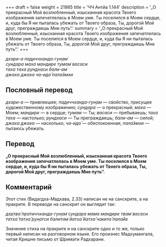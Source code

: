 +++
draft = false
weight = 21985
title = 'ЧЧ Антйа 1.144'
description = '„О прекрасный Мой возлюбленный, изысканная красота Твоего изображения запечатлелась в Моем уме. Ты поселился в Моем сердце, и, куда бы Я ни пыталась убежать от Твоего образа, Ты, дорогой Мой друг, преграждаешь Мне путь“.'
summary = '„О прекрасный Мой возлюбленный, изысканная красота Твоего изображения запечатлелась в Моем уме. Ты поселился в Моем сердце, и, куда бы Я ни пыталась убежать от Твоего образа, Ты, дорогой Мой друг, преграждаешь Мне путь“.'
+++

_дхари-а пад̣иччханда-гун̣ам̇  
сундара маха мандире тумам̇ васаси  
таха таха рундхаси бали-ам̇  
джаха джаха ча-ида̄ пала̄эмхи_

## Пословный перевод

_дхари_\-_а_ — привлекшее; _пад̣иччханда_\-_гун̣ам_ — свойство, присущее художественному изображению; _сундара_ — о прекрасный; _маха_ — Моем; _мандире_ — в сердце; _тумам_ — Ты; _васаси_ — пребываешь; _таха_ _таха_ — настолько; _рундхаси_ — Ты преграждаешь; _бали_\-_ам_ — силой; _джаха_ _джаха_ — насколько; _ча_\-_ида̄_ — обеспокоенная; _пала̄эмхи_ — пытаюсь убежать.

## Перевод

**„О прекрасный Мой возлюбленный, изысканная красота Твоего изображения запечатлелась в Моем уме. Ты поселился в Моем сердце, и, куда бы Я ни пыталась убежать от Твоего образа, Ты, дорогой Мой друг, преграждаешь Мне путь“.**

## Комментарий

Этот стих (Видагдха-Мадхава, 2.33) написан не на санскрите, а на пракрите. В переводе на санскрит он выглядит так:

_дхр̣тва̄ пратиччханда-гун̣ам̇ сундара мама мандире твам̇ васаси  
татха̄ татха̄ рун̣атси балитам̇ йатха̄ йатха̄ чакита̄ пала̄йе_

Значение стиха на пракрите и на санскрите одно и то же, только первый написан на разговорном языке. Его произнес Мадхумангала, читая Кришне письмо от Шримати Радхарани.
